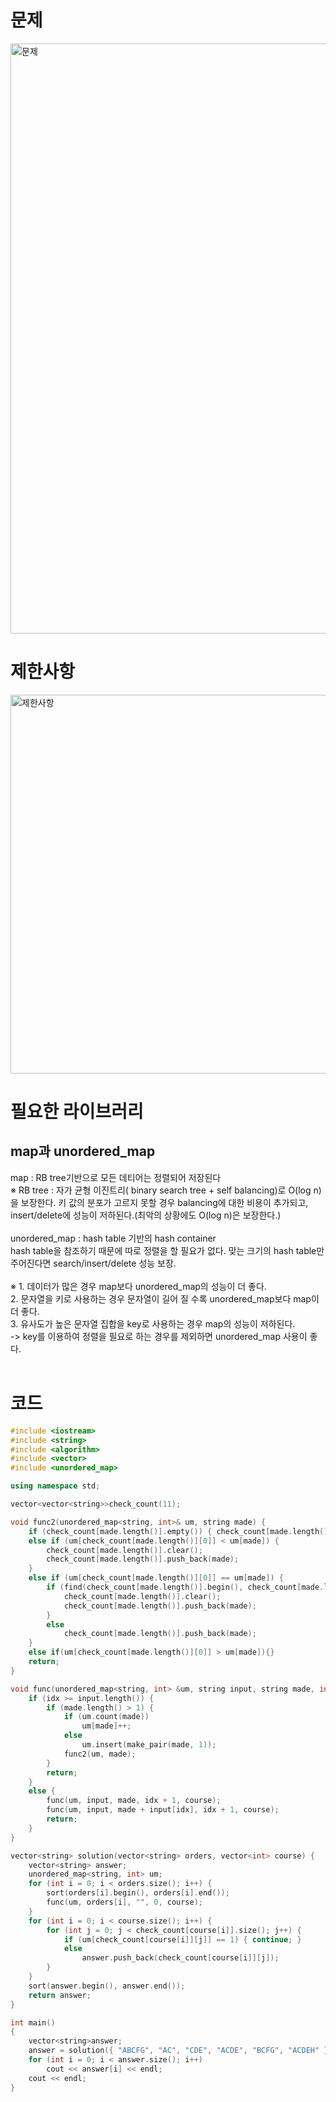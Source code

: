 # 문제
<img width="944" alt="문제" src="https://user-images.githubusercontent.com/78357979/108297226-56ed4200-71de-11eb-815e-217a5006dbca.PNG">

# 제한사항
<img width="606" alt="제한사항" src="https://user-images.githubusercontent.com/78357979/108297275-61a7d700-71de-11eb-9607-e027eb738c5f.PNG">

# 필요한 라이브러리
## map과 unordered_map
map : RB tree기반으로 모든 데티어는 정렬되어 저장된다 <br>
※ RB tree : 자가 균형 이진트리( binary search tree + self balancing)로 O(log n)을 보장한다. 키 값의 분포가 고르지 못할 경우 balancing에 대한 비용이 추가되고, insert/delete에 성능이 저하된다.(최악의 상황에도 O(log n)은 보장한다.)
<br><br>
unordered_map : hash table 기반의 hash container <br>
hash table을 참조하기 때문에 따로 정렬을 할 필요가 없다. 맞는 크기의 hash table만 주어진다면 search/insert/delete 성능 보장.
<br><br>
※ 1. 데이터가 많은 경우 map보다 unordered_map의 성능이 더 좋다.<br>
2. 문자열을 키로 사용하는 경우 문자열이 길어 질 수록 unordered_map보다 map이 더 좋다.<br>
3. 유사도가 높은 문자열 집합을 key로 사용하는 경우 map의 성능이 저하된다.<br>
-> key를 이용하여 정렬을 필요로 하는 경우를 제외하면 unordered_map 사용이 좋다.
<br><br>
# 코드
```cpp
#include <iostream>
#include <string>
#include <algorithm>
#include <vector>
#include <unordered_map>

using namespace std;

vector<vector<string>>check_count(11);

void func2(unordered_map<string, int>& um, string made) {
    if (check_count[made.length()].empty()) { check_count[made.length()].push_back(made); }
    else if (um[check_count[made.length()][0]] < um[made]) {
        check_count[made.length()].clear();
        check_count[made.length()].push_back(made);
    }
    else if (um[check_count[made.length()][0]] == um[made]) {
        if (find(check_count[made.length()].begin(), check_count[made.length()].end(), made) != check_count[made.length()].end()) {
            check_count[made.length()].clear();
            check_count[made.length()].push_back(made);
        }
        else
            check_count[made.length()].push_back(made);
    }
    else if(um[check_count[made.length()][0]] > um[made]){}
    return;
}

void func(unordered_map<string, int> &um, string input, string made, int idx, vector<int> &course) {
    if (idx >= input.length()) {
        if (made.length() > 1) {
            if (um.count(made))
                um[made]++;
            else 
                um.insert(make_pair(made, 1));
            func2(um, made);
        }
        return;
    }
    else {
        func(um, input, made, idx + 1, course);
        func(um, input, made + input[idx], idx + 1, course);
        return;
    }
}

vector<string> solution(vector<string> orders, vector<int> course) {
    vector<string> answer;
    unordered_map<string, int> um;
    for (int i = 0; i < orders.size(); i++) {
        sort(orders[i].begin(), orders[i].end());
        func(um, orders[i], "", 0, course);
    }
    for (int i = 0; i < course.size(); i++) {
        for (int j = 0; j < check_count[course[i]].size(); j++) {
            if (um[check_count[course[i]][j]] == 1) { continue; }
            else
                answer.push_back(check_count[course[i]][j]);
        }
    }
    sort(answer.begin(), answer.end());
    return answer;
}

int main()
{
    vector<string>answer;
    answer = solution({ "ABCFG", "AC", "CDE", "ACDE", "BCFG", "ACDEH" }, { 2,3,4 });
    for (int i = 0; i < answer.size(); i++)
        cout << answer[i] << endl;
    cout << endl;
}
```
